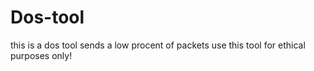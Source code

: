 # Dos-tool
this is a dos tool sends a low procent of packets use this tool for ethical purposes only!
